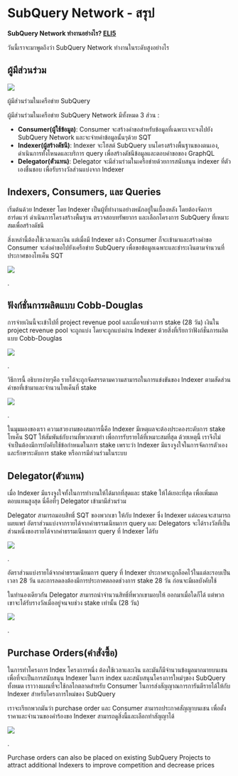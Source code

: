 # SubQuery Network - สรุป

**SubQuery Network ทำงานอย่างไร? [ELI5](https://www.dictionary.com/e/slang/eli5/#:~:text=ELI5%20stands%20for%20the%20phrase,naive%20understanding%20of%20the%20issue.)**

วันนี้เราจะมาพูดถึงว่า SubQuery Network ทำงานในระดับสูงอย่างไร

## ผู้มีส่วนร่วม

![](https://miro.medium.com/max/1400/1*9993cakplwupZC5tbUv3vA.png)

ผู้มีส่วนร่วมในเครือข่าย SubQuery

ผู้มีส่วนร่วมในเครือข่าย SubQuery Network มีทั้งหมด 3 ส่วน :

- **Consumer(ผู้ใช้ข้อมูล)**: Consumer จะสร้างคำขอสำหรับข้อมูลที่เฉพาะเจาะจงไปยัง SubQuery Network และจะจ่ายค่าข้อมูลนั้นๆด้วย SQT
- **Indexer(ผู้สร้างดัชนี)**: Indexer จะโฮสต์ SubQuery บนโครงสร้างพื้นฐานของตนเอง, ดำเนินการทั้งโหนดและบริการ query เพื่อสร้างดัชนีข้อมูลและตอบคำขอของ GraphQL
- **Delegator(ตัวแทน)**: Delegator จะมีส่วนร่วมในเครือข่ายด้วยการสนับสนุน indexer ที่ตัวเองชื่นชอบ เพื่อรับรางวัลส่วนแบ่งจาก Indexer

## Indexers, Consumers, และ Queries

เริ่มต้นด้วย Indexer โดย Indexer เป็นผู้ที่ทำงานอย่างหนักอยู่ในเบื้องหลัง โดยต้องจัดการฮาร์ดแวร์ ดำเนินการโครงสร้างพื้นฐาน ตรวจสอบทรัพยากร และเลือกโครงการ SubQuery ที่เหมาะสมเพื่อสร้างดัชนี

สิ่งเหล่านี้ต้องใช้เวลาและเงิน แต่เมื่อมี Indexer แล้ว Consumer ก็จะเข้ามาและสร้างคำขอ Consumer จะส่งคำขอไปยังเครือข่าย SubQuery เพื่อขอข้อมูลเฉพาะและชำระเงินตามจำนวนที่ประกาศของโทเค็น SQT

![](https://miro.medium.com/max/1400/1*dKLkzSc2uXYaPW_IXUxstQ.png)

.

## ฟังก์ชั่นการผลิตแบบ Cobb-Douglas

การจ่ายเงินนี้จะเข้าไปที่ project revenue pool และเมื่อจบช่วงการ stake (28 วัน) เงินใน project revenue pool จะถูกแบ่ง  โดยจะถูกแบ่งผ่าน Indexer ด้วยสิ่งที่เรียกว่าฟังก์ชั่นการผลิตแบบ Cobb-Douglas

![](https://miro.medium.com/max/1400/1*E-W7o7cWoclxHb8rXAMdpA.png)

.

วิธีการนี้ อธิบายง่ายๆคือ รายได้จะถูกจัดสรรตามความสามารถในการแข่งขันของ Indexer ตามสัดส่วนคำขอที่เข้ามาและจำนวนโทเค็นที่ stake

![](https://miro.medium.com/max/1400/1*VhDu2BGDxd3ob7z9XkoOXA.png)

.

ในมุมมองของเรา ความสวยงามของสมการนี้คือ Indexer มีเหตุผลจะต้องประคองระดับการ stake โทเค็น SQT ให้สัมพันธ์กับงานที่พวกเขาทำ เพื่อการรับรายได้ที่เหมาะสมที่สุด  ด้วยเหตุนี้ เราจึงไม่จำเป็นต้องมีการบังคับใช้ข้อกำหนดในการ stake เพราะว่า Indexer มีแรงจูงใจในการจัดการตัวเองและรักษาระดับการ stake หรือการมีส่วนร่วมในระบบ

## Delegator(ตัวแทน)

เมื่อ Indexer มีแรงจูงใจทั้งในการทำงานให้ได้มากที่สุดและ stake ให้ได้เยอะที่สุด เพื่อเพิ่มผลตอบแทนสูงสุด  นี่คือที่ๆ Delegator เข้ามามีส่วนร่วม

Delegator สามารถมอบสิทธิ์ SQT ของพวกเขา ให้กับ Indexer ซึ่ง Indexer แต่ละคนจะสามารถเผยแพร่ อัตราส่วนแบ่งจากรายได้จากค่าธรรมเนียมการ query และ Delegators จะได้รางวัลที่เป็นส่วนหนึ่งของรายได้จากค่าธรรมเนียมการ query ที่ Indexer ได้รับ

![](https://miro.medium.com/max/1400/1*YoN7PV7h3a2nAFN-ODqILg.png)

.

อัตราส่วนแบ่งรายได้จากค่าธรรมเนียมการ query ที่ Indexer ประกาศจะถูกล็อคไว้ในแต่ละรอบเป็นเวลา 28 วัน และการลดลงต้องมีการประกาศตลอดช่วงการ stake 28 วัน ก่อนจะมีผลบังคับใช้

ในทำนองเดียวกัน Delegator สามารถนำจำนวนสิทธิ์ที่พวกเขามอบให้ ออกมาเมื่อใดก็ได้ แต่พวกเขาจะได้รับรางวัลเมื่ออยู่จนจบช่วง stake เท่านั้น (28 วัน)

![](https://miro.medium.com/max/1400/0*we0k4A07pbj86COZ)

.

## Purchase Orders(คำสั่งซื้อ)

ในการทำโครงการ Index โครงการหนึ่ง ต้องใช้เวลาและเงิน และมันก็มีจำนวนข้อมูลมากมายบนเชน เพื่อที่จะเป็นการสนับสนุน Indexer ในการ index และสนับสนุนโครงการใหม่ๆของ SubQuery ทั้งหมด เราวางแผนที่จะใช้กลไกตลาดสำหรับ Consumer ในการส่งสัญญาณการการันตีรายได้ให้กับ Indexer สำหรับโครงการใหม่ของ SubQuery

เราจะเรียกพวกมันว่า purchase order และ Consumer สามารถประกาศสัญญาบนเชน เพื่อตั้งราคาและจำนวนของคำร้องขอ  Indexer สามารถดูสิ่งนี้และเลือกทำสัญญาได้

![](https://miro.medium.com/max/1400/1*IPtaZlt24E7h9bKNZWdSCw.png)

.

Purchase orders can also be placed on existing SubQuery Projects to attract additional Indexers to improve competition and decrease prices
